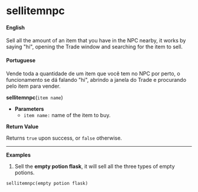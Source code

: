 
# sellitemnpc

<!-- tabs:start -->

#### **English**

Sell all the amount of an item that you have in the NPC nearby, it works by saying "hi", opening the Trade window and searching for the item to sell.

#### **Portuguese**

Vende toda a quantidade de um item que você tem no NPC por perto, o funcionamento se dá falando "hi", abrindo a janela do Trade e procurando pelo item para vender.


<!-- tabs:end -->


**sellitemnpc**(`item name`)

- **Parameters**
  - `item name:` name of the item to buy.


**Return Value**

Returns `true` upon success, or `false` otherwise.

---

**Examples**

1. Sell the **empty potion flask**, it will sell all the three types of empty potions.

```action
sellitemnpc(empty potion flask)
```
